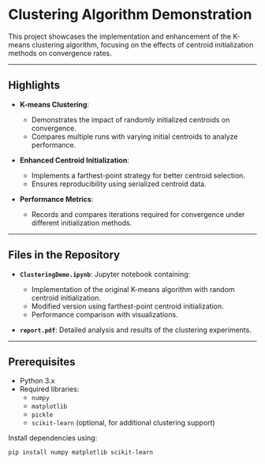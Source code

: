 # Clustering Algorithm Demonstration

This project showcases the implementation and enhancement of the K-means clustering algorithm, focusing on the effects of centroid initialization methods on convergence rates.

---

## Highlights

- **K-means Clustering**:
  - Demonstrates the impact of randomly initialized centroids on convergence.
  - Compares multiple runs with varying initial centroids to analyze performance.

- **Enhanced Centroid Initialization**:
  - Implements a farthest-point strategy for better centroid selection.
  - Ensures reproducibility using serialized centroid data.

- **Performance Metrics**:
  - Records and compares iterations required for convergence under different initialization methods.

---

## Files in the Repository

- **`ClusteringDemo.ipynb`**: Jupyter notebook containing:
  - Implementation of the original K-means algorithm with random centroid initialization.
  - Modified version using farthest-point centroid initialization.
  - Performance comparison with visualizations.

- **`report.pdf`**: Detailed analysis and results of the clustering experiments.

---

## Prerequisites

- Python 3.x
- Required libraries:
  - `numpy`
  - `matplotlib`
  - `pickle`
  - `scikit-learn` (optional, for additional clustering support)

Install dependencies using:
```bash
pip install numpy matplotlib scikit-learn
